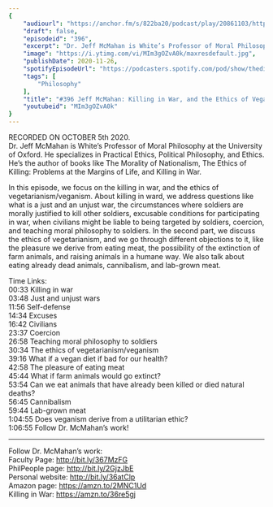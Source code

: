 ```yaml
---
{
	"audiourl": "https://anchor.fm/s/822ba20/podcast/play/20861103/https%3A%2F%2Fd3ctxlq1ktw2nl.cloudfront.net%2Fstaging%2F2020-9-9%2Fec1fe932-501b-72db-5e83-b740a16cac00.m4a",
	"draft": false,
	"episodeid": "396",
	"excerpt": "Dr. Jeff McMahan is White’s Professor of Moral Philosophy at the University of Oxford. He specializes in Practical Ethics, Political Philosophy, and Ethics. He’s the author of books like The Morality of Nationalism, The Ethics of Killing: Problems at the Margins of Life, and Killing in War.",
	"image": "https://i.ytimg.com/vi/MIm3gOZvA0k/maxresdefault.jpg",
	"publishDate": 2020-11-26,
	"spotifyEpisodeUrl": "https://podcasters.spotify.com/pod/show/thedissenter/episodes/396-Jeff-McMahan-Killing-in-War--and-the-Ethics-of-Veganism-ekr4nf",
	"tags": [
		"Philosophy"
	],
	"title": "#396 Jeff McMahan: Killing in War, and the Ethics of Veganism",
	"youtubeid": "MIm3gOZvA0k"
}
---
```

RECORDED ON OCTOBER 5th 2020.  
Dr. Jeff McMahan is White’s Professor of Moral Philosophy at the University of Oxford. He specializes in Practical Ethics, Political Philosophy, and Ethics. He’s the author of books like The Morality of Nationalism, The Ethics of Killing: Problems at the Margins of Life, and Killing in War.

In this episode, we focus on the killing in war, and the ethics of vegetarianism/veganism. About killing in ward, we address questions like what is a just and an unjust war, the circumstances where soldiers are morally justified to kill other soldiers, excusable conditions for participating in war, when civilians might be liable to being targeted by soldiers, coercion, and teaching moral philosophy to soldiers. In the second part, we discuss the ethics of vegetarianism, and we go through different objections to it, like the pleasure we derive from eating meat, the possibility of the extinction of farm animals, and raising animals in a humane way. We also talk about eating already dead animals, cannibalism, and lab-grown meat.

Time Links:  
<time>00:33</time> Killing in war  
<time>03:48</time> Just and unjust wars  
<time>11:56</time> Self-defense  
<time>14:34</time> Excuses  
<time>16:42</time> Civilians   
<time>23:37</time> Coercion  
<time>26:58</time> Teaching moral philosophy to soldiers  
<time>30:34</time> The ethics of vegetarianism/veganism  
<time>39:16</time> What if a vegan diet if bad for our health?  
<time>42:58</time> The pleasure of eating meat  
<time>45:44</time> What if farm animals would go extinct?  
<time>53:54</time> Can we eat animals that have already been killed or died natural deaths?  
<time>56:45</time> Cannibalism  
<time>59:44</time> Lab-grown meat  
<time>1:04:55</time> Does veganism derive from a utilitarian ethic?  
<time>1:06:55</time> Follow Dr. McMahan’s work!

---

Follow Dr. McMahan’s work:  
Faculty Page: http://bit.ly/367MzFG  
PhilPeople page: http://bit.ly/2GjzJbE  
Personal website: http://bit.ly/36atClp  
Amazon page: https://amzn.to/2MNC1Ud  
Killing in War: https://amzn.to/36re5gj
